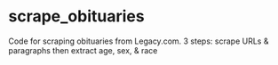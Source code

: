 # scrape_obituaries
Code for scraping obituaries from Legacy.com. 3 steps: scrape URLs &amp; paragraphs then extract age, sex, &amp; race
